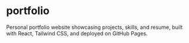 # portfolio
Personal portfolio website showcasing projects, skills, and resume, built with React, Tailwind CSS, and deployed on GitHub Pages.
